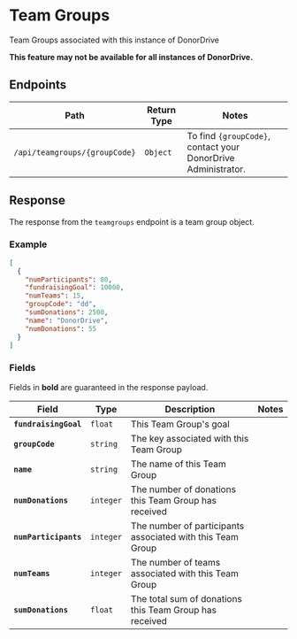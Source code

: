 # Team Groups

Team Groups associated with this instance of DonorDrive

**This feature may not be available for all instances of DonorDrive.**

## Endpoints

|Path|Return Type|Notes|
|---|---|---|
|`/api/teamgroups/{groupCode}`|`Object`|To find `{groupCode}`, contact your DonorDrive Administrator.|

## Response

The response from the `teamgroups` endpoint is a team group object.

### Example

```json
[
  {
    "numParticipants": 80,
    "fundraisingGoal": 10000,
    "numTeams": 15,
    "groupCode": "dd",
    "sumDonations": 2500,
    "name": "DonorDrive",
    "numDonations": 55
  }
]
```

### Fields

Fields in **bold** are guaranteed in the response payload.

|Field|Type|Description|Notes|
|---|---|---|---|
|**`fundraisingGoal`**|`float`|This Team Group's goal||
|**`groupCode`**|`string`|The key associated with this Team Group||
|**`name`**|`string`|The name of this Team Group||
|**`numDonations`**|`integer`|The number of donations this Team Group has received||
|**`numParticipants`**|`integer`|The number of participants associated with this Team Group||
|**`numTeams`**|`integer`|The number of teams associated with this Team Group||
|**`sumDonations`**|`float`|The total sum of donations this Team Group has received||
